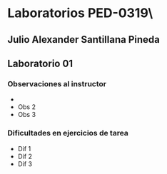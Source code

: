 # Laboratorios PED-0319\

## Julio Alexander Santillana Pineda

## Laboratorio 01

### Observaciones al instructor
* 
* Obs 2
* Obs 3

### Dificultades en ejercicios de tarea
* Dif 1
* Dif 2
* Dif 3

